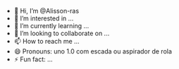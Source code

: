 - 👋 Hi, I’m @Alisson-ras
- 👀 I’m interested in ...
- 🌱 I’m currently learning ...
- 💞️ I’m looking to collaborate on ...
- 📫 How to reach me ...
- 😄 Pronouns: uno 1.0 com escada ou aspirador de rola
- ⚡ Fun fact: ...

<!---
Alisson-ras/Alisson-ras is a ✨ special ✨ repository because its `README.md` (this file) appears on your GitHub profile.
You can click the Preview link to take a look at your changes.
--->
